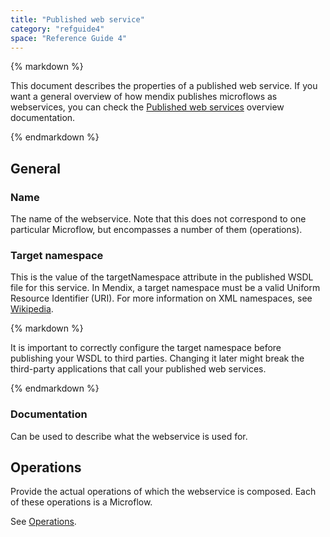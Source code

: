 ```yaml
---
title: "Published web service"
category: "refguide4"
space: "Reference Guide 4"
---
```

<div class="alert alert-warning">{% markdown %}

This document describes the properties of a published web service. If you want a general overview of how mendix publishes microflows as webservices, you can check the [Published web services](published-web-services) overview documentation.

{% endmarkdown %}</div>

## General

### Name

The name of the webservice. Note that this does not correspond to one particular Microflow, but encompasses a number of them (operations).

### Target namespace

This is the value of the targetNamespace attribute in the published WSDL file for this service. In Mendix, a target namespace must be a valid Uniform Resource Identifier (URI). For more information on XML namespaces, see [Wikipedia](http://en.wikipedia.org/wiki/XML_namespace).

<div class="alert alert-warning">{% markdown %}

It is important to correctly configure the target namespace before publishing your WSDL to third parties. Changing it later might break the third-party applications that call your published web services.

{% endmarkdown %}</div>

### Documentation

Can be used to describe what the webservice is used for.

## Operations

Provide the actual operations of which the webservice is composed. Each of these operations is a Microflow.

See [Operations](operations).